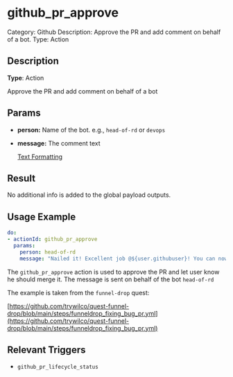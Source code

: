 # github_pr_approve

Category: Github
Description: Approve the PR and add comment on behalf of a bot.
Type: Action

## Description

**Type**: Action

Approve the PR and add comment on behalf of a bot

## Params

- **person:** Name of the bot. e.g., `head-of-rd` or `devops`
- **message:** The comment text
    
    [Text Formatting](../Text%20Formatting.md)
    

## Result

No additional info is added to the global payload outputs.

## Usage Example

```yaml
do:
- actionId: github_pr_approve
  params:
    person: head-of-rd
    message: "Nailed it! Excellent job @${user.githubuser}! You can now merge the PR."
```

The `github_pr_approve` action is used to approve the PR and let user know he should merge it. The message is sent on behalf of the bot `head-of-rd`

The example is taken from the `funnel-drop` quest:

[https://github.com/trywilco/quest-funnel-drop/blob/main/steps/funneldrop_fixing_bug_pr.yml](https://github.com/trywilco/quest-funnel-drop/blob/main/steps/funneldrop_fixing_bug_pr.yml)

## Relevant Triggers

- `github_pr_lifecycle_status`